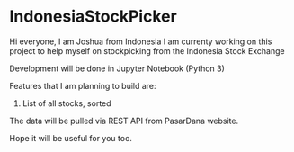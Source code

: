 # IndonesiaStockPicker

Hi everyone, I am Joshua from Indonesia
I am currenty working on this project to help myself on stockpicking from the Indonesia Stock Exchange

Development will be done in Jupyter Notebook (Python 3)

Features that I am planning to build are:
1. List of all stocks, sorted


The data will be pulled via REST API from PasarDana website.

Hope it will be useful for you too.
